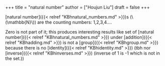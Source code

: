 +++
title = "natural number"
author = ["Houjun Liu"]
draft = false
+++

[natural number]({{< relref "KBhnatural_numbers.md" >}})s (\\(\mathbb{N}\\)) are the counting numbers: 1,2,3,4....

Zero is not part of it; this produces interesting results like set of [natural number]({{< relref "KBhnatural_numbers.md" >}}) under [addition]({{< relref "KBhadding.md" >}}) is not a [group]({{< relref "KBhgroup.md" >}}) because there is no [identity]({{< relref "KBhidentity.md" >}}) (tbh nor [inverse]({{< relref "KBhinverses.md" >}}) (inverse of 1 is -1 which is not in the set.))